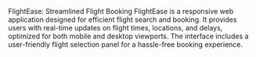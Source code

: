 FlightEase: Streamlined Flight Booking
FlightEase is a responsive web application designed for efficient flight search and booking. It provides users with real-time updates on flight times, locations, and delays, optimized for both mobile and desktop viewports. The interface includes a user-friendly flight selection panel for a hassle-free booking experience.


